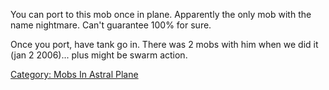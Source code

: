 You can port to this mob once in plane. Apparently the only mob with the
name nightmare. Can't guarantee 100% for sure.

Once you port, have tank go in. There was 2 mobs with him when we did it
(jan 2 2006)... plus might be swarm action.

[Category: Mobs In Astral
Plane](Category:_Mobs_In_Astral_Plane "wikilink")
